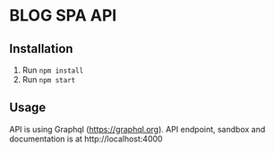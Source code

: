# BLOG SPA API

## Installation
1. Run `npm install`
2. Run `npm start`

## Usage
API is using Graphql (https://graphql.org).
API endpoint, sandbox and documentation is at http://localhost:4000
